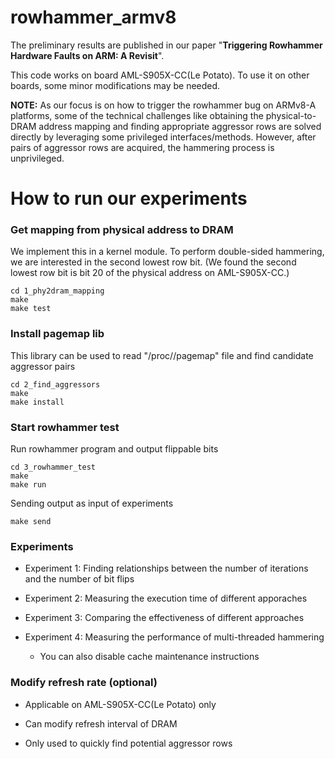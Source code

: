 # rowhammer_armv8

The preliminary results are published in our paper "**Triggering Rowhammer Hardware Faults on ARM: A Revisit**".

This code works on board AML-S905X-CC(Le Potato). 
To use it on other boards, some minor modifications may be needed. 

**NOTE:**
As our focus is on how to trigger the rowhammer bug on ARMv8-A platforms, some of the technical challenges like obtaining the physical-to-DRAM address mapping and finding appropriate aggressor rows are solved directly by leveraging some privileged interfaces/methods. 
However, after pairs of aggressor rows are acquired, the hammering process is unprivileged.

# How to run our experiments
### Get mapping from physical address to DRAM

We implement this in a kernel module. 
To perform double-sided hammering, we are interested in the second lowest row bit.
(We found the second lowest row bit is bit 20 of the physical address on AML-S905X-CC.)

```
cd 1_phy2dram_mapping 
make  
make test  
```


### Install pagemap lib

This library can be used to read "/proc/<pid>/pagemap" file and find candidate aggressor pairs

```
cd 2_find_aggressors  
make  
make install  
```

### Start rowhammer test

Run rowhammer program and output flippable bits

```
cd 3_rowhammer_test  
make  
make run  
```

Sending output as input of experiments

```
make send
```

### Experiments

  * Experiment 1: Finding relationships between the number of iterations and the number of bit flips

  * Experiment 2: Measuring the execution time of different apporaches

  * Experiment 3: Comparing the effectiveness of different approaches

  * Experiment 4: Measuring the performance of multi-threaded hammering
    - You can also disable cache maintenance instructions

### Modify refresh rate (optional)

  * Applicable on AML-S905X-CC(Le Potato) only

  * Can modify refresh interval of DRAM

  * Only used to quickly find potential aggressor rows
